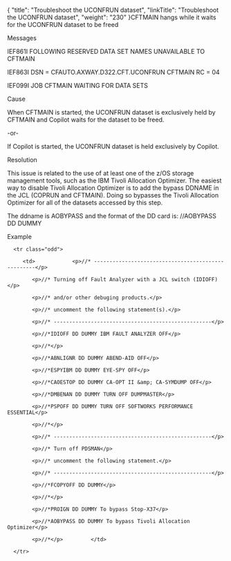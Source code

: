 {
    "title": "Troubleshoot the UCONFRUN dataset",
    "linkTitle": "Troubleshoot the UCONFRUN dataset",
    "weight": "230"
}CFTMAIN hangs while it waits for the UCONFRUN dataset to be freed

Messages

IEF861I FOLLOWING RESERVED DATA SET NAMES UNAVAILABLE TO CFTMAIN

IEF863I DSN = CFAUTO.AXWAY.D322.CFT.UCONFRUN CFTMAIN RC = 04

IEF099I JOB CFTMAIN WAITING FOR DATA SETS

Cause

When CFTMAIN is started, the UCONFRUN dataset is exclusively held by CFTMAIN and Copilot waits for the dataset to be freed.

-or-

If Copilot is started, the UCONFRUN dataset is held exclusively by Copilot.

Resolution

This issue is related to the use of at least one of the z/OS storage management tools, such as the IBM Tivoli Allocation Optimizer. The easiest way to disable Tivoli Allocation Optimizer is to add the bypass DDNAME in the JCL (COPRUN and CFTMAIN). Doing so bypasses the Tivoli Allocation Optimizer for all of the datasets accessed by this step.

The ddname is AOBYPASS and the format of the DD card is: //AOBYPASS DD DUMMY

Example

<table data-cellspacing="0">
   <tbody>
      <tr class="odd">
         <td>            <p>//* ---------------------------------------------------</p>
            <p>//* Turning off Fault Analyzer with a JCL switch (IDIOFF)</p>
            <p>//* and/or other debuging products.</p>
            <p>//* uncomment the following statement(s).</p>
            <p>//* ---------------------------------------------------</p>
            <p>//*IDIOFF DD DUMMY IBM FAULT ANALYZER OFF</p>
            <p>//*</p>
            <p>//*ABNLIGNR DD DUMMY ABEND-AID OFF</p>
            <p>//*ESPYIBM DD DUMMY EYE-SPY OFF</p>
            <p>//*CAOESTOP DD DUMMY CA-OPT II &amp; CA-SYMDUMP OFF</p>
            <p>//*DMBENAN DD DUMMY TURN OFF DUMPMASTER</p>
            <p>//*PSPOFF DD DUMMY TURN OFF SOFTWORKS PERFORMANCE ESSENTIAL</p>
            <p>//*</p>
            <p>//* ---------------------------------------------------</p>
            <p>//* Turn off PDSMAN</p>
            <p>//* uncomment the following statement.</p>
            <p>//* ---------------------------------------------------</p>
            <p>//*FCOPYOFF DD DUMMY</p>
            <p>//*</p>
            <p>//*PROIGN DD DUMMY To bypass Stop-X37</p>
            <p>//*AOBYPASS DD DUMMY To bypass Tivoli Allocation Optimizer</p>
            <p>//*</p>         </td>
      </tr>
   </tbody>
</table>
